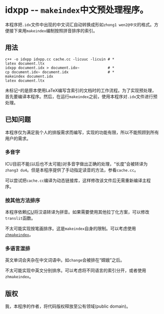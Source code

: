 # idxpp -- `makeindex`中文预处理程序。

本程序把`.idx`文件中出现的中文词汇自动转换成形如`zhong1 wen2@中文`的格式。方便接下来用`makeindex`编制按照拼音排序的索引。

## 用法

    c++ -o idxpp idxpp.cc cache.cc -licuuc -licuin # *
    latex document.ltx
    idxpp document.idx > document.idx~             # *
    cp document.idx~ document.idx                  # *
    makeindex document.idx
    latex document.ltx

未标记`*`的是原本使用LaTeX编写含索引的文档时的工作流程。为了实现预处理，首先要编译本程序。然后，在运行`makeindex`之前，使用本程序对`.idx`文件进行预处理。

## 已知问题

本程序仅为满足我个人的排版需求而编写，实现的功能有限，所以不能照顾到所有用户的需求。

### 多音字

ICU目前不能(以后也不太可能)对多音字做出正确的处理，“长度”会被转译为`zhang3 du4`。但是本程序提供了手动指定读音的方法，参看`cache.cc`。

可以尝试把`cache.cc`编译为动态链接库，这样修改该文件后无需重新编译主程序。

### 按其他方法排序

本程序依赖[ICU](http://icu-project.org/)将汉语转译为拼音。如果需要使用其他拉丁化方案，可以修改`translit`函数。

不太可能实现按笔画排序。这是`makeindex`自身的限制。可以考虑使用[`zhmakeindex`](https://github.com/leo-liu/zhmakeindex)。

### 多语言混排

英文单词会夹杂在中文词语中。如`change`会被排在“嫦娥”之后。

不太可能实现中英文分别排序。可以考虑将不同语言的索引分开，或者使用`zhmakeindex`。

## 版权

我，本程序的作者，将代码版权释放至公有领域(public domain)。

